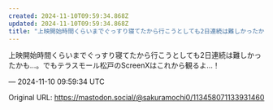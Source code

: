 ```yaml
---
created: 2024-11-10T09:59:34.868Z
updated: 2024-11-10T09:59:34.868Z
title: "上映開始時間くらいまでぐっすり寝てたから行こうとしても2日連続は難しかったかも…[...]"
---
```


<p>上映開始時間くらいまでぐっすり寝てたから行こうとしても2日連続は難しかったかも…。でもテラスモール松戸のScreenXはこれから観るよ…！</p>

&mdash; 2024-11-10 09:59:34 UTC

Original URL: https://mastodon.social/@sakuramochi0/113458071133931460
